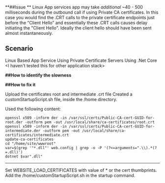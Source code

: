 **##Issue **
Linux App services app may take *additional* ~40 - 500 milliseconds during the outbound call if using Private CA certificates.
In this case you would find the .CRT calls to the private certificate endpoints just before the “Client Hello” and essentially these .CRT calls causes delay initiating the "Client Hello". Ideally the client hello should have been sent almost instantaneously.

## Scenario
Linux Based App Service
Using Private Certificate Servers
Using .Net Core
<I haven't tested this for other application stack>

**##How to identify the slowness**


**##How to fix it**

Upload the certificates root and intermediate .crt file
Created a customStartupScript.sh file, inside the /home directory.

Used the following content:
```
openssl x509 -inform der -in /var/ssl/certs/Public-CA-cert-GUID-for-root.der -outform pem -out /usr/local/share/ca-certificates/root.crt
openssl x509 -inform der -in /var/ssl/certs/Public-CA-cert-GUID-for-intermediate.der -outform pem -out /usr/local/share/ca-certificates/intermediate.crt
update-ca-certificates
cd "/home/site/wwwroot"
var=$(grep '"*.dll"' web.config | grep -o -P '(?<=arguments=".\\).*(?=.dll)') 
dotnet $var".dll"
```
------------------------------------------------------------------

Set WEBSITE_LOAD_CERTIFICATES with value of * or the cert thumbprints.
Add the /home/customStartupScript.sh in the startup command.


